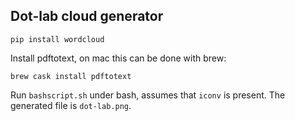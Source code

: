 ## Dot-lab cloud generator


``
pip install wordcloud
``

Install pdftotext, on mac this can be done with brew:

``
brew cask install pdftotext
``

Run ``bashscript.sh`` under bash, assumes that ``iconv`` is present. The generated file is ``dot-lab.png``.
